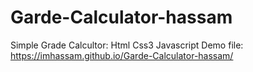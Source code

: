 # Garde-Calculator-hassam
Simple Grade Calcultor:
Html
Css3
Javascript
Demo file:
https://imhassam.github.io/Garde-Calculator-hassam/
